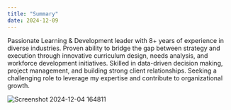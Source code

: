 ```yaml
---
title: "Summary"
date: 2024-12-09
---
```


Passionate Learning & Development leader with 8+ years of experience in diverse industries. Proven ability to bridge the gap between strategy and execution through innovative curriculum design, needs analysis, and workforce development initiatives. Skilled in data-driven decision making, project management, and building strong client relationships. Seeking a challenging role to leverage my expertise and contribute to organizational growth. 


![Screenshot 2024-12-04 164811](https://github.com/user-attachments/assets/94fb330f-b457-4679-937f-cb35c4d25dac)
